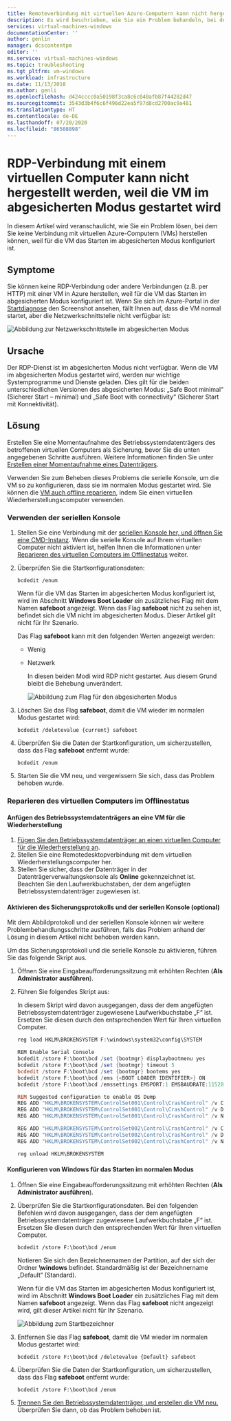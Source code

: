 ```yaml
---
title: Remoteverbindung mit virtuellen Azure-Computern kann nicht hergestellt werden, weil die VM im abgesicherten Modus gestartet wird | Microsoft-Dokumentation
description: Es wird beschrieben, wie Sie ein Problem behandeln, bei dem eine RDP-Verbindung mit einer VM nicht möglich ist, weil sie im abgesicherten Modus gestartet wird.| Microsoft-Dokumentation
services: virtual-machines-windows
documentationCenter: ''
author: genlin
manager: dcscontentpm
editor: ''
ms.service: virtual-machines-windows
ms.topic: troubleshooting
ms.tgt_pltfrm: vm-windows
ms.workload: infrastructure
ms.date: 11/13/2018
ms.author: genli
ms.openlocfilehash: d424cccc0a50198f3ca8c6c040afb87f44282d47
ms.sourcegitcommit: 3543d3b4f6c6f496d22ea5f97d8cd2700ac9a481
ms.translationtype: HT
ms.contentlocale: de-DE
ms.lasthandoff: 07/20/2020
ms.locfileid: "86508898"
---
```

#  <a name="cannot-rdp-to-a-vm-because-the-vm-boots-into-safe-mode"></a>RDP-Verbindung mit einem virtuellen Computer kann nicht hergestellt werden, weil die VM im abgesicherten Modus gestartet wird

In diesem Artikel wird veranschaulicht, wie Sie ein Problem lösen, bei dem Sie keine Verbindung mit virtuellen Azure-Computern (VMs) herstellen können, weil für die VM das Starten im abgesicherten Modus konfiguriert ist.


## <a name="symptoms"></a>Symptome

Sie können keine RDP-Verbindung oder andere Verbindungen (z.B. per HTTP) mit einer VM in Azure herstellen, weil für die VM das Starten im abgesicherten Modus konfiguriert ist. Wenn Sie sich im Azure-Portal in der [Startdiagnose](../troubleshooting/boot-diagnostics.md) den Screenshot ansehen, fällt Ihnen auf, dass die VM normal startet, aber die Netzwerkschnittstelle nicht verfügbar ist:

![Abbildung zur Netzwerkschnittstelle im abgesicherten Modus](./media/troubleshoot-rdp-safe-mode/network-safe-mode.png)

## <a name="cause"></a>Ursache

Der RDP-Dienst ist im abgesicherten Modus nicht verfügbar. Wenn die VM im abgesicherten Modus gestartet wird, werden nur wichtige Systemprogramme und Dienste geladen. Dies gilt für die beiden unterschiedlichen Versionen des abgesicherten Modus: „Safe Boot minimal“ (Sicherer Start – minimal) und „Safe Boot with connectivity“ (Sicherer Start mit Konnektivität).


## <a name="solution"></a>Lösung

Erstellen Sie eine Momentaufnahme des Betriebssystemdatenträgers des betroffenen virtuellen Computers als Sicherung, bevor Sie die unten angegebenen Schritte ausführen. Weitere Informationen finden Sie unter [Erstellen einer Momentaufnahme eines Datenträgers](../windows/snapshot-copy-managed-disk.md).

Verwenden Sie zum Beheben dieses Problems die serielle Konsole, um die VM so zu konfigurieren, dass sie im normalen Modus gestartet wird. Sie können die [VM auch offline reparieren](#repair-the-vm-offline), indem Sie einen virtuellen Wiederherstellungscomputer verwenden.

### <a name="use-serial-control"></a>Verwenden der seriellen Konsole

1. Stellen Sie eine Verbindung mit der [seriellen Konsole her, und öffnen Sie eine CMD-Instanz](./serial-console-windows.md#use-cmd-or-powershell-in-serial-console
   ). Wenn die serielle Konsole auf Ihrem virtuellen Computer nicht aktiviert ist, helfen Ihnen die Informationen unter [Reparieren des virtuellen Computers im Offlinestatus](#repair-the-vm-offline) weiter.
2. Überprüfen Sie die Startkonfigurationsdaten:

    ```console
    bcdedit /enum
    ```

    Wenn für die VM das Starten im abgesicherten Modus konfiguriert ist, wird im Abschnitt **Windows Boot Loader** ein zusätzliches Flag mit dem Namen **safeboot** angezeigt. Wenn das Flag **safeboot** nicht zu sehen ist, befindet sich die VM nicht im abgesicherten Modus. Dieser Artikel gilt nicht für Ihr Szenario.

    Das Flag **safeboot** kann mit den folgenden Werten angezeigt werden:
   - Wenig
   - Netzwerk

     In diesen beiden Modi wird RDP nicht gestartet. Aus diesem Grund bleibt die Behebung unverändert.

     ![Abbildung zum Flag für den abgesicherten Modus](./media/troubleshoot-rdp-safe-mode/safe-mode-tag.png)

3. Löschen Sie das Flag **safeboot**, damit die VM wieder im normalen Modus gestartet wird:

    ```console
    bcdedit /deletevalue {current} safeboot
    ```

4. Überprüfen Sie die Daten der Startkonfiguration, um sicherzustellen, dass das Flag **safeboot** entfernt wurde:

    ```console
    bcdedit /enum
    ```

5. Starten Sie die VM neu, und vergewissern Sie sich, dass das Problem behoben wurde.

### <a name="repair-the-vm-offline"></a>Reparieren des virtuellen Computers im Offlinestatus

#### <a name="attach-the-os-disk-to-a-recovery-vm"></a>Anfügen des Betriebssystemdatenträgers an eine VM für die Wiederherstellung

1. [Fügen Sie den Betriebssystemdatenträger an einen virtuellen Computer für die Wiederherstellung an](./troubleshoot-recovery-disks-portal-windows.md).
2. Stellen Sie eine Remotedesktopverbindung mit dem virtuellen Wiederherstellungscomputer her.
3. Stellen Sie sicher, dass der Datenträger in der Datenträgerverwaltungskonsole als **Online** gekennzeichnet ist. Beachten Sie den Laufwerkbuchstaben, der dem angefügten Betriebssystemdatenträger zugewiesen ist.

#### <a name="enable-dump-log-and-serial-console-optional"></a>Aktivieren des Sicherungsprotokolls und der seriellen Konsole (optional)

Mit dem Abbildprotokoll und der seriellen Konsole können wir weitere Problembehandlungsschritte ausführen, falls das Problem anhand der Lösung in diesem Artikel nicht behoben werden kann.

Um das Sicherungsprotokoll und die serielle Konsole zu aktivieren, führen Sie das folgende Skript aus.

1. Öffnen Sie eine Eingabeaufforderungssitzung mit erhöhten Rechten (**Als Administrator ausführen**).
2. Führen Sie folgendes Skript aus:

    In diesem Skript wird davon ausgegangen, dass der dem angefügten Betriebssystemdatenträger zugewiesene Laufwerkbuchstabe „F“ ist. Ersetzen Sie diesen durch den entsprechenden Wert für Ihren virtuellen Computer.

    ```powershell
    reg load HKLM\BROKENSYSTEM F:\windows\system32\config\SYSTEM

    REM Enable Serial Console
    bcdedit /store F:\boot\bcd /set {bootmgr} displaybootmenu yes
    bcdedit /store F:\boot\bcd /set {bootmgr} timeout 5
    bcdedit /store F:\boot\bcd /set {bootmgr} bootems yes
    bcdedit /store F:\boot\bcd /ems {<BOOT LOADER IDENTIFIER>} ON
    bcdedit /store F:\boot\bcd /emssettings EMSPORT:1 EMSBAUDRATE:115200

    REM Suggested configuration to enable OS Dump
    REG ADD "HKLM\BROKENSYSTEM\ControlSet001\Control\CrashControl" /v CrashDumpEnabled /t REG_DWORD /d 1 /f
    REG ADD "HKLM\BROKENSYSTEM\ControlSet001\Control\CrashControl" /v DumpFile /t REG_EXPAND_SZ /d "%SystemRoot%\MEMORY.DMP" /f
    REG ADD "HKLM\BROKENSYSTEM\ControlSet001\Control\CrashControl" /v NMICrashDump /t REG_DWORD /d 1 /f

    REG ADD "HKLM\BROKENSYSTEM\ControlSet002\Control\CrashControl" /v CrashDumpEnabled /t REG_DWORD /d 1 /f
    REG ADD "HKLM\BROKENSYSTEM\ControlSet002\Control\CrashControl" /v DumpFile /t REG_EXPAND_SZ /d "%SystemRoot%\MEMORY.DMP" /f
    REG ADD "HKLM\BROKENSYSTEM\ControlSet002\Control\CrashControl" /v NMICrashDump /t REG_DWORD /d 1 /f

    reg unload HKLM\BROKENSYSTEM
    ```

#### <a name="configure-the-windows-to-boot-into-normal-mode"></a>Konfigurieren von Windows für das Starten im normalen Modus

1. Öffnen Sie eine Eingabeaufforderungssitzung mit erhöhten Rechten (**Als Administrator ausführen**).
2. Überprüfen Sie die Startkonfigurationsdaten. Bei den folgenden Befehlen wird davon ausgegangen, dass der dem angefügten Betriebssystemdatenträger zugewiesene Laufwerkbuchstabe „F“ ist. Ersetzen Sie diesen durch den entsprechenden Wert für Ihren virtuellen Computer.

    ```console
    bcdedit /store F:\boot\bcd /enum
    ```

    Notieren Sie sich den Bezeichnernamen der Partition, auf der sich der Ordner **\windows** befindet. Standardmäßig ist der Bezeichnername „Default“ (Standard).

    Wenn für die VM das Starten im abgesicherten Modus konfiguriert ist, wird im Abschnitt **Windows Boot Loader** ein zusätzliches Flag mit dem Namen **safeboot** angezeigt. Wenn das Flag **safeboot** nicht angezeigt wird, gilt dieser Artikel nicht für Ihr Szenario.

    ![Abbildung zum Startbezeichner](./media/troubleshoot-rdp-safe-mode/boot-id.png)

3. Entfernen Sie das Flag **safeboot**, damit die VM wieder im normalen Modus gestartet wird:

    ```console
    bcdedit /store F:\boot\bcd /deletevalue {Default} safeboot
    ```

4. Überprüfen Sie die Daten der Startkonfiguration, um sicherzustellen, dass das Flag **safeboot** entfernt wurde:

    ```console
    bcdedit /store F:\boot\bcd /enum
    ```

5. [Trennen Sie den Betriebssystemdatenträger, und erstellen die VM neu.](./troubleshoot-recovery-disks-portal-windows.md) Überprüfen Sie dann, ob das Problem behoben ist.
